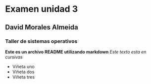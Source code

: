 # Examen unidad 3
## David Morales Almeida
### Taller de sistemas operativos

**Este es un archivo README utilizando markdown**
*Este texto esta en cursivas*

- Viñeta uno
- Viñeta dos
- Viñeta tres

